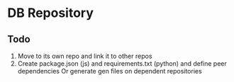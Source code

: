 # DB Repository

## Todo
1. Move to its own repo and link it to other repos
2. Create package.json (js) and requirements.txt (python) and define peer dependencies
    Or generate gen files on dependent repositories